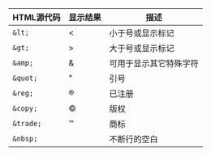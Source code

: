 | HTML源代码 | 显示结果 | 描述 |
| --- | --- | --- |
| `&lt;` |<|小于号或显示标记|
|`&gt;`|>|大于号或显示标记|
|`&amp;`|&|可用于显示其它特殊字符|
|`&quot;`|"|引号|
|`&reg;`|®|已注册|
|`&copy;`|©|版权|
|`&trade;`|™|商标|
|`&nbsp;`| | 不断行的空白|	